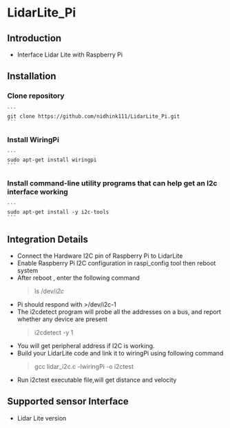 # LidarLite_Pi

## Introduction

- Interface Lidar Lite with Raspberry Pi

## Installation

### Clone repository
	```
	git clone https://github.com/nidhink111/LidarLite_Pi.git
	```
### Install WiringPi
	```
	sudo apt-get install wiringpi
	```
### Install command-line utility programs that can help get an I2c interface working
	```
	sudo apt-get install -y i2c-tools
	```
	
## Integration Details

- Connect the Hardware I2C pin of Raspberry Pi to LidarLite
- Enable Raspberry Pi I2C configuration in raspi_config tool then reboot system
- After reboot , enter the following command
	>ls /dev/*i2c*
- Pi should respond with  >/dev/i2c-1
- The i2cdetect program will probe all the addresses on  a bus, and report whether 	any 	device are present
	>i2cdetect -y 1
- You will get peripheral address if I2C is working.
- Build your LidarLite code and link it to wiringPi using following command
	>gcc lidar_i2c.c -lwiringPi -o i2ctest
- Run i2ctest executable file,will get distance and velocity

## Supported sensor Interface

- Lidar Lite version
